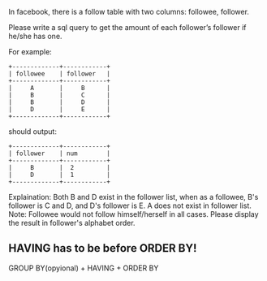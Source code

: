 In facebook, there is a follow table with two columns: followee, follower.

Please write a sql query to get the amount of each follower’s follower if he/she has one.

For example:

	+-------------+------------+
	| followee    | follower   |
	+-------------+------------+
	|     A       |     B      |
	|     B       |     C      |
	|     B       |     D      |
	|     D       |     E      |
	+-------------+------------+
should output:

	+-------------+------------+
	| follower    | num        |
	+-------------+------------+
	|     B       |  2         |
	|     D       |  1         |
	+-------------+------------+
Explaination:
Both B and D exist in the follower list, when as a followee, B's follower is C and D, and D's follower is E. A does not exist in follower list.
Note:
Followee would not follow himself/herself in all cases.
Please display the result in follower's alphabet order.

## HAVING has to be before ORDER BY!

GROUP BY(opyional) + HAVING + ORDER BY